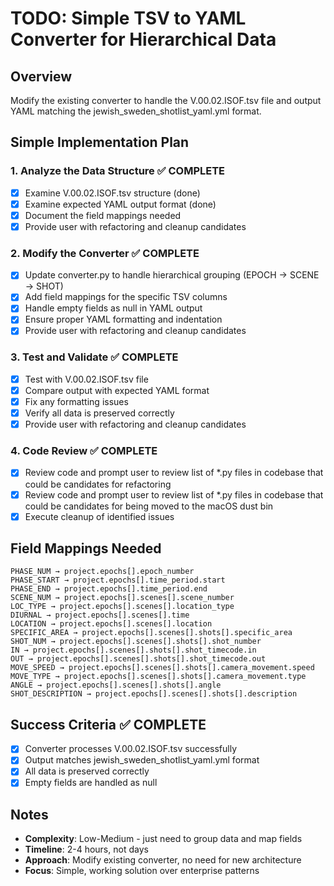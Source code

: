 # TODO: Simple TSV to YAML Converter for Hierarchical Data

## Overview
Modify the existing converter to handle the V.00.02.ISOF.tsv file and output YAML matching the jewish_sweden_shotlist_yaml.yml format.

## Simple Implementation Plan

### 1. Analyze the Data Structure ✅ COMPLETE
- [x] Examine V.00.02.ISOF.tsv structure (done)
- [x] Examine expected YAML output format (done)
- [x] Document the field mappings needed
- [x] Provide user with refactoring and cleanup candidates

### 2. Modify the Converter ✅ COMPLETE
- [x] Update converter.py to handle hierarchical grouping (EPOCH → SCENE → SHOT)
- [x] Add field mappings for the specific TSV columns
- [x] Handle empty fields as null in YAML output
- [x] Ensure proper YAML formatting and indentation
- [x] Provide user with refactoring and cleanup candidates

### 3. Test and Validate ✅ COMPLETE
- [x] Test with V.00.02.ISOF.tsv file
- [x] Compare output with expected YAML format
- [x] Fix any formatting issues
- [x] Verify all data is preserved correctly
- [x] Provide user with refactoring and cleanup candidates

### 4. Code Review ✅ COMPLETE
- [x] Review code and prompt user to review list of *.py files in codebase that could be candidates for refactoring
- [x] Review code and prompt user to review list of *.py files in codebase that could be candidates for being moved to the macOS dust bin
- [x] Execute cleanup of identified issues

## Field Mappings Needed
```
PHASE_NUM → project.epochs[].epoch_number
PHASE_START → project.epochs[].time_period.start
PHASE_END → project.epochs[].time_period.end
SCENE_NUM → project.epochs[].scenes[].scene_number
LOC_TYPE → project.epochs[].scenes[].location_type
DIURNAL → project.epochs[].scenes[].time
LOCATION → project.epochs[].scenes[].location
SPECIFIC_AREA → project.epochs[].scenes[].shots[].specific_area
SHOT_NUM → project.epochs[].scenes[].shots[].shot_number
IN → project.epochs[].scenes[].shots[].shot_timecode.in
OUT → project.epochs[].scenes[].shots[].shot_timecode.out
MOVE_SPEED → project.epochs[].scenes[].shots[].camera_movement.speed
MOVE_TYPE → project.epochs[].scenes[].shots[].camera_movement.type
ANGLE → project.epochs[].scenes[].shots[].angle
SHOT_DESCRIPTION → project.epochs[].scenes[].shots[].description
```

## Success Criteria ✅ COMPLETE
- [x] Converter processes V.00.02.ISOF.tsv successfully
- [x] Output matches jewish_sweden_shotlist_yaml.yml format
- [x] All data is preserved correctly
- [x] Empty fields are handled as null

## Notes
- **Complexity**: Low-Medium - just need to group data and map fields
- **Timeline**: 2-4 hours, not days
- **Approach**: Modify existing converter, no need for new architecture
- **Focus**: Simple, working solution over enterprise patterns 